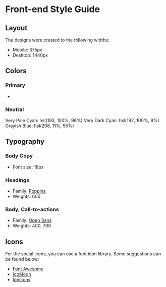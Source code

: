 # Front-end Style Guide

## Layout

The designs were created to the following widths:

- Mobile: 375px
- Desktop: 1440px

## Colors

### Primary

- 

### Neutral

 Very Pale Cyan: hsl(193, 100%, 96%)
 Very Dark Cyan: hsl(192, 100%, 9%)
 Grayish Blue: hsl(208, 11%, 55%)

## Typography

### Body Copy

- Font size: 18px

### Headings

- Family: [Poppins](https://fonts.google.com/specimen/Poppins)
- Weights: 600

### Body, Call-to-actions

- Family: [Open Sans](https://fonts.google.com/specimen/Open+Sans)
- Weights: 400, 700

## Icons

For the social icons, you can use a font icon library. Some suggestions can be found below:

- [Font Awesome](https://fontawesome.com/)
- [IcoMoon](https://icomoon.io/)
- [Ionicons](https://ionicons.com/)